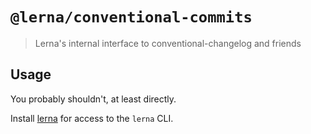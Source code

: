 # `@lerna/conventional-commits`

> Lerna's internal interface to conventional-changelog and friends

## Usage

You probably shouldn't, at least directly.

Install [lerna](https://www.npmjs.com/package/lerna) for access to the `lerna` CLI.
